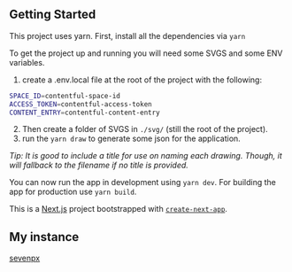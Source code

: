 ## Getting Started
This project uses yarn. First, install all the dependencies via `yarn`

To get the project up and running you will need some SVGS and some ENV variables.

1. create a .env.local file at the root of the project with the following: 

```bash
SPACE_ID=contentful-space-id
ACCESS_TOKEN=contentful-access-token
CONTENT_ENTRY=contentful-content-entry
```

2. Then create a folder of SVGS in `./svg/` (still the root of the project).
3. run the `yarn draw` to generate some json for the application. 

*Tip: It is good to include a title for use on naming each drawing. Though, it will fallback to the filename if no title is provided.*

You can now run the app in development using `yarn dev`. For building the app for production use `yarn build`.

This is a [Next.js](https://nextjs.org/) project bootstrapped with [`create-next-app`](https://github.com/vercel/next.js/tree/canary/packages/create-next-app).

## My instance
[sevenpx](https://sevenpx.design/)
